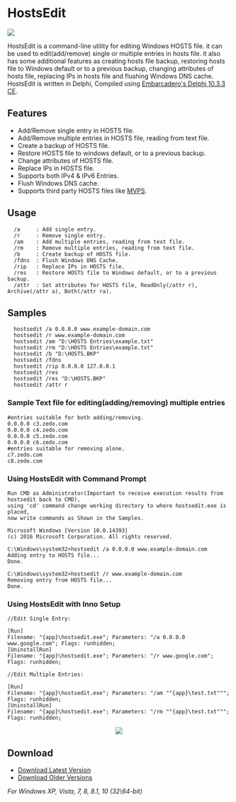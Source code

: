 
  
# HostsEdit

<img align="center" src="https://i.imgur.com/yW6WR9S.png">

HostsEdit is a command-line utility for editing Windows HOSTS file. it can be used to edit(add/remove) single or multiple entries in hosts file. it also has some additional features as creating hosts file backup, restoring hosts file to Windows default or to a previous backup, changing attributes of hosts file, replacing IPs in hosts file and flushing Windows DNS cache. HostsEdit is written in Delphi, Compiled using [Embarcadero's Delphi 10.3.3 CE](https://www.embarcadero.com/products/delphi/starter/free-download).

## Features

 - Add/Remove single entry in HOSTS file.
 - Add/Remove multiple entries in HOSTS file, reading from text file.
 - Create a backup of HOSTS file.
 - Restore HOSTS file to windows default, or to a previous backup.
 - Change attributes of HOSTS file.
 - Replace IPs in HOSTS file.
 - Supports both IPv4 & IPv6 Entries.
 - Flush Windows DNS cache.
 - Supports third party HOSTS files like [MVPS](http://winhelp2002.mvps.org/hosts.htm).

## Usage
```
  /a     : Add single entry.
  /r     : Remove single entry.
  /am    : Add multiple entries, reading from text file.
  /rm    : Remove multiple entries, reading from text file.
  /b     : Create backup of HOSTS file.
  /fdns  : Flush Windows DNS Cache.
  /rip   : Replace IPs in HOSTS file.
  /res   : Restore HOSTS file to Windows default, or to a previous backup.
  /attr  : Set attributes for HOSTS file, ReadOnly(/attr r), Archive(/attr a), Both(/attr ra).
```
## Samples
```
  hostsedit /a 0.0.0.0 www.example-domain.com
  hostsedit /r www.example-domain.com
  hostsedit /am "D:\HOSTS Entries\example.txt"
  hostsedit /rm "D:\HOSTS Entries\example.txt"
  hostsedit /b "D:\HOSTS.BKP"
  hostsedit /fdns
  hostsedit /rip 0.0.0.0 127.0.0.1
  hostsedit /res
  hostsedit /res "D:\HOSTS.BKP"
  hostsedit /attr r
```
### Sample Text file for editing(adding/removing) multiple entries
```
#entries suitable for both adding/removing.
0.0.0.0 c3.zedo.com
0.0.0.0 c4.zedo.com
0.0.0.0 c5.zedo.com
0.0.0.0 c6.zedo.com
#entries suitable for removing alone.
c7.zedo.com
c8.zedo.com
```
### Using HostsEdit with Command Prompt
```
Run CMD as Administrator(Important to receive execution results from hostsedit back to CMD),
using 'cd' command change working directory to where hostsedit.exe is placed,
now write commands as Shown in the Samples.
```
```
Microsoft Windows [Version 10.0.14393]
(c) 2016 Microsoft Corporation. All rights reserved.

C:\Windows\system32>hostsedit /a 0.0.0.0 www.example-domain.com
Adding entry to HOSTS file...
Done.

C:\Windows\system32>hostsedit /r www.example-domain.com
Removing entry from HOSTS file...
Done.

```
### Using HostsEdit with Inno Setup
```
//Edit Single Entry:

[Run]
Filename: "{app}\hostsedit.exe"; Parameters: "/a 0.0.0.0 www.google.com"; Flags: runhidden;
[UninstallRun]
Filename: "{app}\hostsedit.exe"; Parameters: "/r www.google.com"; Flags: runhidden;

//Edit Multiple Entries:

[Run]
Filename: "{app}\hostsedit.exe"; Parameters: "/am ""{app}\test.txt"""; Flags: runhidden;
[UninstallRun]
Filename: "{app}\hostsedit.exe"; Parameters: "/rm ""{app}\test.txt"""; Flags: runhidden;
```
<p align="center">
<img src="https://i.imgur.com/I4106HR.png">
</p>

## Download 
 * [Download Latest Version](https://github.com/OnlyDeLtA/HostsEdit/releases/tag/2.2)
 * [Download Older Versions](https://github.com/OnlyDeLtA/HostsEdit/releases)
 
  *For Windows XP, Vista, 7, 8, 8.1, 10 (32\64-bit)*
